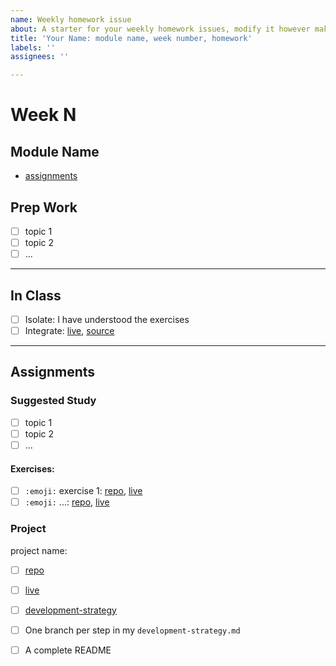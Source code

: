 ```yaml
---
name: Weekly homework issue
about: A starter for your weekly homework issues, modify it however makes sense for the week's assignments!  see a completed example here https://github.com/HackYourFutureBelgium/class-8/issues/285
title: 'Your Name: module name, week number, homework'
labels: ''
assignees: ''

---
```


# Week N

## Module Name

- [assignments](https://github.com/hackyourfuturebelgium/module-name/tree/master/week-n)

## Prep Work

- [ ] topic 1
- [ ] topic 2
- [ ] ...

---

## In Class

- [ ] Isolate: I have understood the exercises
- [ ] Integrate: [live](), [source]()

---

## Assignments

### Suggested Study

- [ ] topic 1
- [ ] topic 2
- [ ] ...

#### Exercises:

- [ ] `:emoji:` exercise 1: [repo](https://github.com/your-user-name/exercise-name), [live](https://your-user-name.github.io/exercise-name/)
- [ ] `:emoji:` ...: [repo](https://github.com/your-user-name/exercise-name), [live](https://your-user-name.github.io/exercise-name/)

### Project

project name:

- [ ] [repo](https://github.com/user-name/project-name)
- [ ] [live](https://user-name.github.io/project-name)
- [ ] [development-strategy](https://github.com/user-name/project-name/tree/master/development-strategy.md)
- [ ] One branch per step in my `development-strategy.md`
- [ ] A complete README


